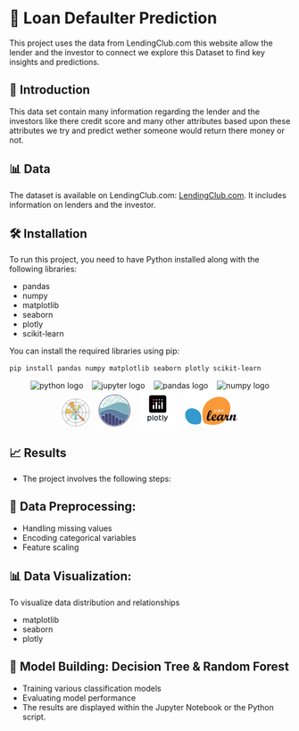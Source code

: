# 💸 Loan Defaulter Prediction

This project uses the data from LendingClub.com this website allow the lender and the investor to connect we explore this Dataset to find key insights and predictions.

## 📘 Introduction

This data set contain many information regarding the lender and the investors like there credit score and many other attributes based upon these attributes we try and predict wether someone would return there money or not.

## 📊 Data

The dataset is available on LendingClub.com: [LendingClub.com](www.lendingclub.com). It includes information on lenders and the investor.

## 🛠️ Installation

To run this project, you need to have Python installed along with the following libraries:

- pandas
- numpy
- matplotlib
- seaborn
- plotly
- scikit-learn

You can install the required libraries using pip:

```bash
pip install pandas numpy matplotlib seaborn plotly scikit-learn
```

<div align="center">

<span>
  <img src="https://skillicons.dev/icons?i=py" height="40" alt="python logo" style="margin: 0 6px;" />
  <img src="https://cdn.jsdelivr.net/gh/devicons/devicon/icons/jupyter/jupyter-original.svg" height="40" alt="jupyter logo" style="margin: 0 6px;" />
  <img src="https://cdn.jsdelivr.net/gh/devicons/devicon/icons/pandas/pandas-original.svg" height="40" alt="pandas logo" style="margin: 0 6px;" />
  <img src="https://cdn.jsdelivr.net/gh/devicons/devicon/icons/numpy/numpy-original.svg" height="40" alt="numpy logo" style="margin: 0 6px;" />
  <img src="img/matplotlib.png" height="50" style="margin: 0 6px;" />
  <img src="img/seaborn.png" height="57" style="margin: 0 6px;" />
  <img src="img/plotly.png" height="65" style="margin: 0 6px;" />
  <img src="img/scikitlearn.png" height="65" style="margin: 0 6px;" />
</span>

</div>

## 📈 Results

- The project involves the following steps:

## 🔄 Data Preprocessing:

- Handling missing values
- Encoding categorical variables
- Feature scaling

## 📊 Data Visualization:

To visualize data distribution and relationships

- matplotlib
- seaborn
- plotly

## 🧠 Model Building: Decision Tree & Random Forest

- Training various classification models
- Evaluating model performance
- The results are displayed within the Jupyter Notebook or the Python script.
